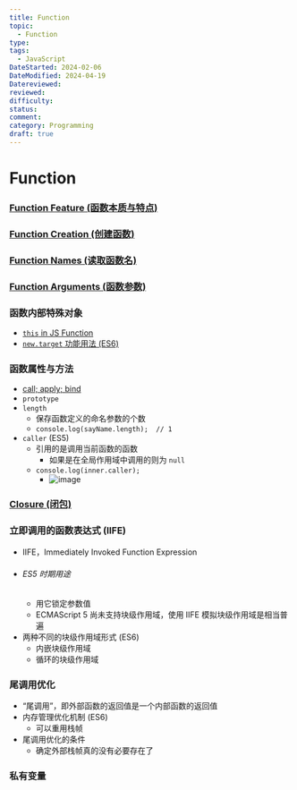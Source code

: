 ```yaml
---
title: Function
topic:
  - Function
type: 
tags:
  - JavaScript
DateStarted: 2024-02-06
DateModified: 2024-04-19
Datereviewed: 
reviewed: 
difficulty: 
status: 
comment: 
category: Programming
draft: true
---
```


# Function

### [Function Feature (函数本质与特点)](<../Function-Feature-(函数本质与特点)>)

### [Function Creation (创建函数)](<../Function-Creation-(创建函数)>)

### [Function Names (读取函数名)](<../Function-Names-(读取函数名)>)

### [Function Arguments (函数参数)](<../Function-Arguments-(函数参数)>)

### 函数内部特殊对象

- [`this` in JS Function](`this`-in-JS-Function)
- [`new.target` 功能用法 (ES6)](<../`new.target`-功能用法-(ES6)>)

### 函数属性与方法

- [call; apply; bind](call;-apply;-bind)
- `prototype`
- `length`
  - 保存函数定义的命名参数的个数
  - `console.log(sayName.length);  // 1`
- `caller` (ES5)
  - 引用的是调用当前函数的函数
    - 如果是在全局作用域中调用的则为 `null`
  - `console.log(inner.caller);`
    - ![image](https://cdn.jsdelivr.net/gh/jenniferwonder/bimg/programming/0abc5bc2d093e03182bbcfdb1ab7ca89.png)

### [Closure (闭包)](<../Closure-(闭包)>)

### 立即调用的函数表达式 (IIFE)

- IIFE，Immediately Invoked Function Expression
- ###### ES5 时期用途
  - 用它锁定参数值
  - ECMAScript 5 尚未支持块级作用域，使用 IIFE 模拟块级作用域是相当普遍
- 两种不同的块级作用域形式 (ES6)
  - 内嵌块级作用域
  - 循环的块级作用域

### 尾调用优化

- “尾调用”，即外部函数的返回值是一个内部函数的返回值
- 内存管理优化机制 (ES6)
  - 可以重用栈帧
- 尾调用优化的条件
  - 确定外部栈帧真的没有必要存在了

### 私有变量

